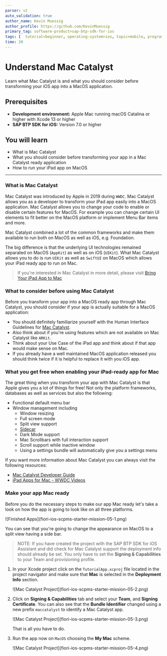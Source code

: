 ```yaml
---
parser: v2
auto_validation: true
author_name: Kevin Muessig
author_profile: https://github.com/KevinMuessig
primary_tag: software-product>sap-btp-sdk-for-ios
tags: [  tutorial>beginner, operating-system>ios, topic>mobile, programming-tool>odata, software-product>sap-business-technology-platform ]
time: 20
---
```


# Understand Mac Catalyst
<!-- description --> Learn what Mac Catalyst is and what you should consider before transforming your iOS app into a MacOS application.

## Prerequisites
- **Development environment:** Apple Mac running macOS Catalina or higher with Xcode 13 or higher
- **SAP BTP SDK for iOS:** Version 7.0 or higher

## You will learn  
  - What is Mac Catalyst
  - What you should consider before transforming your app in a Mac Catalyst ready application
  - How to run your iPad app on MacOS

---

### What is Mac Catalyst


Mac Catalyst was introduced by Apple in 2019 during `WWDC`. Mac Catalyst allows you as a developer to transform your iPad app easily into a MacOS application. Mac Catalyst allows you to change your code to enable or disable certain features for MacOS. For example you can change certain UI elements to fit better on the MacOS platform or implement Menu Bar items and more.

Mac Catalyst combined a lot of the common frameworks and make them available to run both on MacOS as well as iOS, e.g. Foundation.

The big difference is that the underlying UI technologies remained separated on MacOS (`AppKit`) as well as on iOS (`UIKit`). What Mac Catalyst allows you to do is run `UIKit` as well as `SwiftUI` on MacOS which allows your iPad ready app to run on Mac.

> If you're interested in Mac Catalyst in more detail, please visit [Bring Your iPad App to Mac](https://developer.apple.com/mac-catalyst/)



### What to consider before using Mac Catalyst


Before you transform your app into a MacOS ready app through Mac Catalyst, you should consider if your app is actually suitable for a MacOS application:

- You should definitely familiarize yourself with the Human Interface Guidelines for [Mac Catalyst](https://developer.apple.com/design/human-interface-guidelines/mac-catalyst/overview/introduction/).
- Also think about if you're using features which are not available on Mac Catalyst like `ARKit`.
- Think about your Use Case of the iPad app and think about if that app would make sense on Mac.
- If you already have a well maintained MacOS application released you should think twice if it is helpful to replace it with you iOS app.



### What you get free when enabling your iPad-ready app for Mac


The great thing when you transform your app with Mac Catalyst is that Apple gives you a lot of things for free! Not only the platform frameworks, databases as well as services but also the following:

- Functional default menu bar
- Window management including
  - Window resizing
  - Full screen mode
  - Split view support
  - [Sidecar](https://support.apple.com/en-us/HT210380)
  - Dark Mode support
  - Mac Scrollbars with full interaction support
  - Scroll support while inactive window
  - Using a settings bundle will automatically give you a settings menu

If you want more information about Mac Catalyst you can always visit the following resources:
- [Mac Catalyst Developer Guide](https://developer.apple.com/documentation/uikit/mac_catalyst)
- [iPad Apps for Mac - WWDC Videos](https://developer.apple.com/videos/all-videos/?q=iPad%20Apps%20for%20Mac)



### Make your app Mac ready


Before you do the necessary steps to make our app Mac ready let's take a look on how the app is going to look like on all three platforms.

<!-- border -->![Finished Apps](fiori-ios-scpms-starter-mission-05-1.png)

You can see that you're going to change the appearance on MacOS to a split view having a side bar.

> NOTE: If you have created the project with the SAP BTP SDK for iOS Assistant and did check for Mac Catalyst support the deployment info should already be set. You only have to set the **Signing & Capabilities** to your Team and provisioning profile.

1. In your Xcode project click on the `TutorialApp.xcproj` file located in the project navigator and make sure that **Mac** is selected in the **Deployment Info** section.

    <!-- border -->![Mac Catalyst Project](fiori-ios-scpms-starter-mission-05-2.png)

2. Click on **Signing & Capabilities** tab and select your **Team**, and **Signing Certificate**. You can also see that the **Bundle Identifier** changed using a new prefix `maccatalyst` to identify a Mac Catalyst app.

    <!-- border -->![Mac Catalyst Project](fiori-ios-scpms-starter-mission-05-3.png)

    That is all you have to do.

3. Run the app now on `MacOS` choosing the **My Mac** scheme.

    <!-- border -->![Mac Catalyst Project](fiori-ios-scpms-starter-mission-05-4.png)


